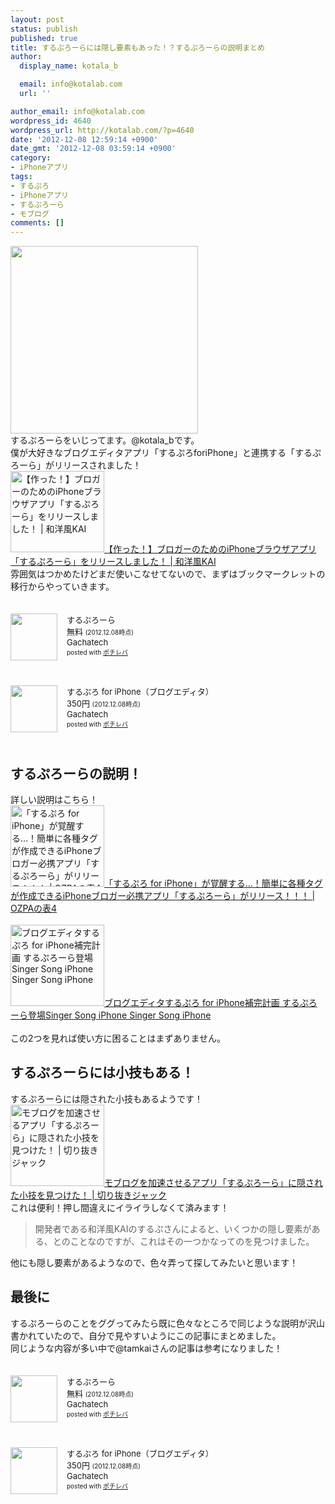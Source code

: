 ```yaml
---
layout: post
status: publish
published: true
title: するぷろーらには隠し要素もあった！？するぷろーらの説明まとめ
author:
  display_name: kotala_b

  email: info@kotalab.com
  url: ''

author_email: info@kotalab.com
wordpress_id: 4640
wordpress_url: http://kotalab.com/?p=4640
date: '2012-12-08 12:59:14 +0900'
date_gmt: '2012-12-08 03:59:14 +0900'
category:
- iPhoneアプリ
tags:
- するぷろ
- iPhoneアプリ
- するぷろーら
- モブログ
comments: []
---
```

<p><a href="http://kotalab.com/wp-content/uploads/slprola_121208.jpg" target="_blank"><img src="http://kotalab.com/wp-content/uploads/slprola_121208-300x300.jpg" alt="" title="slprola_121208" width="300" height="300" class="alignnone size-medium wp-image-4646" /></a><br />
するぷろーらをいじってます。@kotala_bです。<br />
僕が大好きなブログエディタアプリ「するぷろforiPhone」と連携する「するぷろーら」がリリースされました！<br />
<a href="http://wayohoo.com/ios/apps/productivity/slplorer.html" target="_blank"><img  class="alignleft" src="http://capture.heartrails.com/150x130?http://wayohoo.com/ios/apps/productivity/slplorer.html" alt="【作った！】ブロガーのためのiPhoneブラウザアプリ「するぷろーら」をリリースしました！ | 和洋風KAI" width="150" height="130" /></a><a href="http://wayohoo.com/ios/apps/productivity/slplorer.html" target="_blank">【作った！】ブロガーのためのiPhoneブラウザアプリ「するぷろーら」をリリースしました！ | 和洋風KAI</a><a href="http://b.hatena.ne.jp/entry/http://wayohoo.com/ios/apps/productivity/slplorer.html" target="_blank"><img border="0" src="http://b.hatena.ne.jp/entry/image/http://wayohoo.com/ios/apps/productivity/slplorer.html" alt="" /></a><br style="clear:both;" />雰囲気はつかめたけどまだ使いこなせてないので、まずはブックマークレットの移行からやっていきます。</p>
<div class="pochireba" style="text-align:left;font-size:small;padding:20px 0;/zoom: 1;overflow: hidden;"><span class="removed_link" title="http://click.linksynergy.com/fs-bin/click?id=d2yYUp776R4&amp;subid=&amp;offerid=94348.1&amp;type=3&amp;tmpid=3910&amp;RD_PARM1=https%253A%252F%252Fitunes.apple.com%252Fjp%252Fapp%252Fsurupurora%252Fid580560943%253Fmt%253D8%2526uo%253D4"><img src="http://a178.phobos.apple.com/us/r1000/091/Purple/v4/35/c4/44/35c44425-3473-44ac-3ad6-aca6e42ec69d/mzl.kkrqlncn.jpg" width="75" height="75" style="float:left;margin:0 15px 0 0;" class="pochi_img" ></span>
<div class="pochi_info" style="text-align:left;/zoom: 1;overflow: hidden;">
<div class="pochi_name"><span class="removed_link" title="http://click.linksynergy.com/fs-bin/click?id=d2yYUp776R4&amp;subid=&amp;offerid=94348.1&amp;type=3&amp;tmpid=3910&amp;RD_PARM1=https%253A%252F%252Fitunes.apple.com%252Fjp%252Fapp%252Fsurupurora%252Fid580560943%253Fmt%253D8%2526uo%253D4">するぷろーら</span></div>
<div class="pochi_price" style="display:inline;">無料</div>
<div class="pochi_time" style="font-size:x-small;display:inline;">(2012.12.08時点)</div>
<div class="pochi_seller"><span class="removed_link" title="http://click.linksynergy.com/fs-bin/click?id=d2yYUp776R4&amp;subid=&amp;offerid=94348.1&amp;type=3&amp;tmpid=3910&amp;RD_PARM1=https%253A%252F%252Fitunes.apple.com%252Fjp%252Fartist%252Fgachatech%252Fid358731102%253Fuo%253D4">Gachatech</span></div>
<div class="pochi_post" style="font-size:x-small;">posted with <a href="http://pochireba.com">ポチレバ</a></div>
</div>
<div class="pochireba-footer" style="clear: left"></div>
</div>
<div class="pochireba" style="text-align:left;font-size:small;padding:20px 0;/zoom: 1;overflow: hidden;"><span class="removed_link" title="http://click.linksynergy.com/fs-bin/click?id=d2yYUp776R4&amp;subid=&amp;offerid=94348.1&amp;type=3&amp;tmpid=3910&amp;RD_PARM1=https%253A%252F%252Fitunes.apple.com%252Fjp%252Fapp%252Fsurupuro-for-iphone-buroguedita%252Fid436676299%253Fmt%253D8%2526uo%253D4"><img src="http://a1996.phobos.apple.com/us/r1000/064/Purple/v4/83/30/73/833073ba-c744-bcb6-1ffd-bf127570001e/mza_2385781230882958089.jpg" width="75" height="75" style="float:left;margin:0 15px 0 0;" class="pochi_img" ></span>
<div class="pochi_info" style="text-align:left;/zoom: 1;overflow: hidden;">
<div class="pochi_name"><span class="removed_link" title="http://click.linksynergy.com/fs-bin/click?id=d2yYUp776R4&amp;subid=&amp;offerid=94348.1&amp;type=3&amp;tmpid=3910&amp;RD_PARM1=https%253A%252F%252Fitunes.apple.com%252Fjp%252Fapp%252Fsurupuro-for-iphone-buroguedita%252Fid436676299%253Fmt%253D8%2526uo%253D4">するぷろ for iPhone（ブログエディタ）</span></div>
<div class="pochi_price" style="display:inline;">350円</div>
<div class="pochi_time" style="font-size:x-small;display:inline;">(2012.12.08時点)</div>
<div class="pochi_seller"><span class="removed_link" title="http://click.linksynergy.com/fs-bin/click?id=d2yYUp776R4&amp;subid=&amp;offerid=94348.1&amp;type=3&amp;tmpid=3910&amp;RD_PARM1=https%253A%252F%252Fitunes.apple.com%252Fjp%252Fartist%252Fgachatech%252Fid358731102%253Fuo%253D4">Gachatech</span></div>
<div class="pochi_post" style="font-size:x-small;">posted with <a href="http://pochireba.com">ポチレバ</a></div>
</div>
<div class="pochireba-footer" style="clear: left"></div>
</div>
<p><!--more--></p>
<h2>するぷろーらの説明！</h2>
<p>詳しい説明はこちら！<br />
<a href="http://ozpa-h4.com/2012/12/05/slprola-tuduri-wakannai/" target="_blank"><img  class="alignleft" src="http://capture.heartrails.com/150x130?http://ozpa-h4.com/2012/12/05/slprola-tuduri-wakannai/" alt="「するぷろ for iPhone」が覚醒する&hellip;！簡単に各種タグが作成できるiPhoneブロガー必携アプリ「するぷろーら」がリリース！！！ | OZPAの表4" width="150" height="130" /></a><a href="http://ozpa-h4.com/2012/12/05/slprola-tuduri-wakannai/" target="_blank">「するぷろ for iPhone」が覚醒する&hellip;！簡単に各種タグが作成できるiPhoneブロガー必携アプリ「するぷろーら」がリリース！！！ | OZPAの表4</a><a href="http://b.hatena.ne.jp/entry/http://ozpa-h4.com/2012/12/05/slprola-tuduri-wakannai/" target="_blank"><img border="0" src="http://b.hatena.ne.jp/entry/image/http://ozpa-h4.com/2012/12/05/slprola-tuduri-wakannai/" alt="" /></a><br style="clear:both;" /><br />
<a href="http://kuracyan.net/archives/16740" target="_blank"><img  class="alignleft" src="http://capture.heartrails.com/150x130?http://kuracyan.net/archives/16740" alt="ブログエディタするぷろ for iPhone補完計画 するぷろーら登場Singer Song iPhone Singer Song iPhone" width="150" height="130" /></a><a href="http://kuracyan.net/archives/16740" target="_blank">ブログエディタするぷろ for iPhone補完計画 するぷろーら登場Singer Song iPhone Singer Song iPhone</a><a href="http://b.hatena.ne.jp/entry/http://kuracyan.net/archives/16740" target="_blank"><img border="0" src="http://b.hatena.ne.jp/entry/image/http://kuracyan.net/archives/16740" alt="" /></a><br style="clear:both;" /><br />
この2つを見れば使い方に困ることはまずありません。</p>
<h2>するぷろーらには小技もある！</h2>
<p>するぷろーらには隠された小技もあるようです！<br />
<a href="http://tamkai.com/blog/2012/12/08/2764/" target="_blank"><img  class="alignleft" src="http://capture.heartrails.com/150x130?http://tamkai.com/blog/2012/12/08/2764/" alt="モブログを加速させるアプリ「するぷろーら」に隠された小技を見つけた！ | 切り抜きジャック" width="150" height="130" /></a><a href="http://tamkai.com/blog/2012/12/08/2764/" target="_blank">モブログを加速させるアプリ「するぷろーら」に隠された小技を見つけた！ | 切り抜きジャック</a><a href="http://b.hatena.ne.jp/entry/http://tamkai.com/blog/2012/12/08/2764/" target="_blank"><img border="0" src="http://b.hatena.ne.jp/entry/image/http://tamkai.com/blog/2012/12/08/2764/" alt="" /></a><br style="clear:both;" />これは便利！押し間違えにイライラしなくて済みます！</p>
<blockquote><p>開発者である和洋風KAIのするぷさんによると、いくつかの隠し要素がある、とのことなのですが、これはその一つかなってのを見つけました。
</p></blockquote>
<p>他にも隠し要素があるようなので、色々弄って探してみたいと思います！</p>
<h2>最後に</h2>
<p>するぷろーらのことをググってみたら既に色々なところで同じような説明が沢山書かれていたので、自分で見やすいようにこの記事にまとめました。<br />
同じような内容が多い中で@tamkaiさんの記事は参考になりました！</p>
<div class="pochireba" style="text-align:left;font-size:small;padding:20px 0;/zoom: 1;overflow: hidden;"><span class="removed_link" title="http://click.linksynergy.com/fs-bin/click?id=d2yYUp776R4&amp;subid=&amp;offerid=94348.1&amp;type=3&amp;tmpid=3910&amp;RD_PARM1=https%253A%252F%252Fitunes.apple.com%252Fjp%252Fapp%252Fsurupurora%252Fid580560943%253Fmt%253D8%2526uo%253D4"><img src="http://a178.phobos.apple.com/us/r1000/091/Purple/v4/35/c4/44/35c44425-3473-44ac-3ad6-aca6e42ec69d/mzl.kkrqlncn.jpg" width="75" height="75" style="float:left;margin:0 15px 0 0;" class="pochi_img" ></span>
<div class="pochi_info" style="text-align:left;/zoom: 1;overflow: hidden;">
<div class="pochi_name"><span class="removed_link" title="http://click.linksynergy.com/fs-bin/click?id=d2yYUp776R4&amp;subid=&amp;offerid=94348.1&amp;type=3&amp;tmpid=3910&amp;RD_PARM1=https%253A%252F%252Fitunes.apple.com%252Fjp%252Fapp%252Fsurupurora%252Fid580560943%253Fmt%253D8%2526uo%253D4">するぷろーら</span></div>
<div class="pochi_price" style="display:inline;">無料</div>
<div class="pochi_time" style="font-size:x-small;display:inline;">(2012.12.08時点)</div>
<div class="pochi_seller"><span class="removed_link" title="http://click.linksynergy.com/fs-bin/click?id=d2yYUp776R4&amp;subid=&amp;offerid=94348.1&amp;type=3&amp;tmpid=3910&amp;RD_PARM1=https%253A%252F%252Fitunes.apple.com%252Fjp%252Fartist%252Fgachatech%252Fid358731102%253Fuo%253D4">Gachatech</span></div>
<div class="pochi_post" style="font-size:x-small;">posted with <a href="http://pochireba.com">ポチレバ</a></div>
</div>
<div class="pochireba-footer" style="clear: left"></div>
</div>
<div class="pochireba" style="text-align:left;font-size:small;padding:20px 0;/zoom: 1;overflow: hidden;"><span class="removed_link" title="http://click.linksynergy.com/fs-bin/click?id=d2yYUp776R4&amp;subid=&amp;offerid=94348.1&amp;type=3&amp;tmpid=3910&amp;RD_PARM1=https%253A%252F%252Fitunes.apple.com%252Fjp%252Fapp%252Fsurupuro-for-iphone-buroguedita%252Fid436676299%253Fmt%253D8%2526uo%253D4"><img src="http://a1996.phobos.apple.com/us/r1000/064/Purple/v4/83/30/73/833073ba-c744-bcb6-1ffd-bf127570001e/mza_2385781230882958089.jpg" width="75" height="75" style="float:left;margin:0 15px 0 0;" class="pochi_img" ></span>
<div class="pochi_info" style="text-align:left;/zoom: 1;overflow: hidden;">
<div class="pochi_name"><span class="removed_link" title="http://click.linksynergy.com/fs-bin/click?id=d2yYUp776R4&amp;subid=&amp;offerid=94348.1&amp;type=3&amp;tmpid=3910&amp;RD_PARM1=https%253A%252F%252Fitunes.apple.com%252Fjp%252Fapp%252Fsurupuro-for-iphone-buroguedita%252Fid436676299%253Fmt%253D8%2526uo%253D4">するぷろ for iPhone（ブログエディタ）</span></div>
<div class="pochi_price" style="display:inline;">350円</div>
<div class="pochi_time" style="font-size:x-small;display:inline;">(2012.12.08時点)</div>
<div class="pochi_seller"><span class="removed_link" title="http://click.linksynergy.com/fs-bin/click?id=d2yYUp776R4&amp;subid=&amp;offerid=94348.1&amp;type=3&amp;tmpid=3910&amp;RD_PARM1=https%253A%252F%252Fitunes.apple.com%252Fjp%252Fartist%252Fgachatech%252Fid358731102%253Fuo%253D4">Gachatech</span></div>
<div class="pochi_post" style="font-size:x-small;">posted with <a href="http://pochireba.com">ポチレバ</a></div>
</div>
<div class="pochireba-footer" style="clear: left"></div>
</div>
